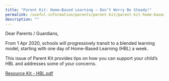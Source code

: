 ```yaml
---
title: "Parent Kit: Home–Based Learning – Don’t Worry Be Steady!"
permalink: /useful-information/parents/parent-kit/parent-kit-home-based-learning-don-t-worry-be-steady/
description: ""
---
```

Dear Parents / Guardians,

  

From 1 Apr 2020, schools will progressively transit to a blended learning model, starting with one day of Home-Based Learning (HBL) a week.

  

This issue of Parent Kit provides tips on how you can support your child’s HBL and addresses some of your concerns.

[Resource Kit - HBL.pdf](/files/Resource%20Kit%20-%20HBL.pdf)